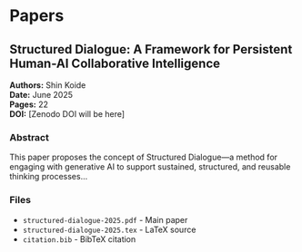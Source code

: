# Papers

## Structured Dialogue: A Framework for Persistent Human-AI Collaborative Intelligence

**Authors:** Shin Koide  
**Date:** June 2025  
**Pages:** 22  
**DOI:** [Zenodo DOI will be here]

### Abstract
This paper proposes the concept of Structured Dialogue—a method for engaging with generative AI to support sustained, structured, and reusable thinking processes...

### Files
- `structured-dialogue-2025.pdf` - Main paper
- `structured-dialogue-2025.tex` - LaTeX source
- `citation.bib` - BibTeX citation